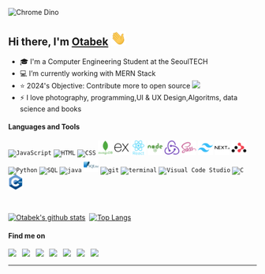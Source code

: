  <!--
**UjwalKandi/UjwalKandi** is a ✨ _special_ ✨ repository because its `README.md` (this file) appears on your GitHub profile.
-->

![Chrome Dino](https://mir-s3-cdn-cf.behance.net/project_modules/max_1200/4ff07986208593.5d9a654e92f36.gif)

<h2 align="left">Hi there, I'm <a href="" target="_blank" rel="noopener noreferrer">Otabek</a> <img src="https://raw.githubusercontent.com/ABSphreak/ABSphreak/master/gifs/Hi.gif" height="30" />
 
<!--<a href="https://github.com/UjwalKandi"><img align='right' src='https://github.com/UjwalKandi/UjwalKandi/blob/changes-to-readme/svg/87202985-820dcb80-c2b6-11ea-9f56-7ec461c497c3.gif' width='150"'></a>-->
</h2>

- 🎓 I'm a Computer Engineering Student at the SeoulTECH
- 💻 I’m currently working with MERN Stack
- ⭐ 2024's Objective: Contribute more to open source <img src="https://media.giphy.com/media/WUlplcMpOCEmTGBtBW/giphy.gif" width="30">
- ⚡ I love photography, programming,UI & UX Design,Algoritms, data science and books

#### Languages and Tools

<p>
  <code><img height="30" src="https://raw.githubusercontent.com/UjwalKandi/UjwalKandi/changes-to-readme/svg/javascript.svg" alt="JavaScript" title="JavaScript"></code>
  <code><img height="30" src="https://raw.githubusercontent.com/UjwalKandi/UjwalKandi/changes-to-readme/svg/html-5.svg" alt="HTML" title="HTML"></code>
  <code><img height="30" src="https://raw.githubusercontent.com/UjwalKandi/UjwalKandi/changes-to-readme/svg/css-3.svg" alt="CSS" title="CSS"></code>
  <code><img height="30" src="https://github.com/devicons/devicon/blob/master/icons/mongodb/mongodb-plain-wordmark.svg" alt="MongoDB" title="MongoDB"></code>
  <code><img height="30" src="https://github.com/devicons/devicon/blob/master/icons/express/express-original.svg" alt="Express" title="Express"></code>
  <code><img height="30" src="https://github.com/devicons/devicon/blob/master/icons/react/react-original-wordmark.svg" alt="ReactJS" title="ReactJS"></code>
  <code><img height="30" src="https://github.com/devicons/devicon/blob/master/icons/nodejs/nodejs-plain-wordmark.svg" alt="NodeJS" title="NodeJS"></code>
  <code><img height="30" src="https://github.com/devicons/devicon/blob/master/icons/redux/redux-original.svg" alt="Redux" title="Redux"></code>
  <code><img height="30" src="https://github.com/devicons/devicon/blob/master/icons/sass/sass-original.svg" alt="Sass" title="Sass"></code>
  <code><img height="30" src="https://github.com/devicons/devicon/blob/master/icons/tailwindcss/tailwindcss-original.svg" alt="TailwindCSS" title="TailwindCSS"></code>
  <code><img height="30" src="https://github.com/devicons/devicon/blob/master/icons/nextjs/nextjs-original-wordmark.svg" alt="NextJS" title="NextJS"></code>
  <code><img height="30" src="https://github.com/devicons/devicon/blob/master/icons/reactrouter/reactrouter-original.svg" alt="React Router" title="React Router"></code>
  <code><img height="30" src="https://raw.githubusercontent.com/UjwalKandi/UjwalKandi/changes-to-readme/svg/python-5.svg" alt="Python" title="Python"></code>
  <code><img height="30" src="https://raw.githubusercontent.com/UjwalKandi/UjwalKandi/changes-to-readme/svg/sql.png" alt="SQL" title="SQL"></code>
  <code><img height="30" src="https://raw.githubusercontent.com/UjwalKandi/UjwalKandi/changes-to-readme/svg/java-4.svg" alt="java" title="Java"></code>
  <code><img height="30" src="https://github.com/devicons/devicon/blob/master/icons/sqlite/sqlite-original-wordmark.svg" alt="sqllite" title="SQL Lite"></code>
  <code><img height="30" src="https://raw.githubusercontent.com/UjwalKandi/UjwalKandi/changes-to-readme/svg/git-icon.svg" alt="git" title="git"></code>
  <code><img height="30" src="https://raw.githubusercontent.com/UjwalKandi/UjwalKandi/changes-to-readme/svg/terminal-1.svg" alt="terminal" title="Ternimal"></code>
  <code><img height="30" src="https://raw.githubusercontent.com/UjwalKandi/UjwalKandi/changes-to-readme/svg/visual-studio-code-1.svg" alt="Visual Code Studio" title="VS Code"></code>
  <code><img height="30" src="https://raw.githubusercontent.com/UjwalKandi/UjwalKandi/changes-to-readme/svg/c-2975.svg" alt="C" title="C"></code>
  <code><img height="30" src="https://github.com/devicons/devicon/blob/master/icons/cplusplus/cplusplus-original.svg" alt="C++" title="C++"></code>

<!--
  <code><img height="25" src="https://raw.githubusercontent.com/UjwalKandi/UjwalKandi/changes-to-readme/svg/r-lang.svg" alt="R"></code>
  <code><img height="25" src="https://raw.githubusercontent.com/UjwalKandi/UjwalKandi/changes-to-readme/svg/c-2975.svg" alt="C"></code>
  <code><img height="25" src="https://raw.githubusercontent.com/UjwalKandi/UjwalKandi/master/svg/Matlab_Logo.png" alt="MATLAB"></code>
  <code><img height="25" src="https://raw.githubusercontent.com/UjwalKandi/UjwalKandi/changes-to-readme/svg/tableau-software.svg" alt="Tableau"></code>-
  <code><img height="25" src="https://raw.githubusercontent.com/UjwalKandi/UjwalKandi/changes-to-readme/svg/power-bi-1.svg" alt="Power BI"></code>
  <code><img height="25" src="https://github.com/UjwalKandi/UjwalKandi/blob/c45f674e1145d04d97cd57f4e9dac336c5e29600/svg/jira-3.svg" alt="Jira"></code>
  -->

</p>

<br />

[![Otabek's github stats](https://github-readme-stats.ujwalkandi.vercel.app/api?username=BekCodingAddict&count_private=true&show_icons=true&theme=blue-green&hide_rank=false&hide=stars&include_all_commits=true)](https://github.com/BekCodingAddict?tab=repositories)&nbsp;&nbsp;[![Top Langs](https://github-readme-stats.ujwalkandi.vercel.app/api/top-langs/?username=BekCodingAddict&layout=compact&langs_count=6&theme=blue-green)](https://github.com/BekCodingAddict)

<!-- <a href="https://www.adamalston.com/"><img height="137px" src="https://github-readme-stats.vercel.app/api?username=UjwalKandi&hide_title=true&hide_border=true&show_icons=true&include_all_commits=true&count_private=true&line_height=21&text_color=000&icon_color=000&bg_color=0,ea6161,ffc64d,fffc4d,52fa5a&theme=graywhite" />wi*quL3fcV<img height="137px" src="https://github-readme-stats.vercel.app/api/top-langs/?username=UjwalKandi&hide=html&hide_title=true&hide_border=true&layout=compact&langs_count=6&exclude_repo=comp426,Redventures-Movie-Quotes&text_color=000&icon_color=fff&bg_color=0,52fa5a,4dfcff,c64dff&theme=graywhite" /></a> -->

#### Find me on

<!--
<p align='left'>
   <a href="https://www.linkedin.com/in/ujwalkandi" target="_blank"><img height="25" src="https://raw.githubusercontent.com/UjwalKandi/UjwalKandi/changes-to-readme/svg/linkedin-icon-2.svg"></a>&nbsp;&nbsp;
 <a href="https://twitter.com/UjwalKandiii" target="_blank"><img height="25" src="https://raw.githubusercontent.com/UjwalKandi/UjwalKandi/changes-to-readme/svg/twitter-3.svg"></a>&nbsp;&nbsp;
 <a href="https://instagram.com/ujwal_kandi" target="_blank"><img height="25" src="https://raw.githubusercontent.com/UjwalKandi/UjwalKandi/changes-to-readme/svg/instagram-2-1.svg"></a>&nbsp;&nbsp;
 <a href="https://www.kaggle.com/ujwalkandi" target="_blank"><img height="25" src="https://raw.githubusercontent.com/UjwalKandi/UjwalKandi/changes-to-readme/svg/Kaggle%20Icon.svg"></a>&nbsp;&nbsp;
 <a href="https://public.tableau.com/profile/ujwal.kandi#!/" target="_blank"><img height="25" src="https://raw.githubusercontent.com/UjwalKandi/UjwalKandi/changes-to-readme/svg/tableau-software.svg"></a>&nbsp;&nbsp;
 <a href="https://github.com/UjwalKandi" target="_blank"><img height="25" src="https://raw.githubusercontent.com/UjwalKandi/UjwalKandi/changes-to-readme/svg/github-1.svg"></a>&nbsp;&nbsp;

 </p>
 -->

 <p align='left'>
   <a href="https://www.linkedin.com/in/" target="_blank"><img height="25" src="https://raw.githubusercontent.com/UjwalKandi/UjwalKandi/changes-to-readme/svg/linkedin%20rect.svg"></a>&nbsp;&nbsp;
 <a href="https://twitter.com/" target="_blank"><img height="25" src="https://raw.githubusercontent.com/UjwalKandi/UjwalKandi/changes-to-readme/svg/twitter%20rect.svg"></a>&nbsp;&nbsp;
 <a href="https://instagram.com/" target="_blank"><img height="25" src="https://raw.githubusercontent.com/UjwalKandi/UjwalKandi/changes-to-readme/svg/insta%20rect.svg"></a>&nbsp;&nbsp;
 <a href="https://www.kaggle.com/" target="_blank"><img height="25" src="https://raw.githubusercontent.com/UjwalKandi/UjwalKandi/changes-to-readme/svg/Kaggle%20rect.svg"></a>&nbsp;&nbsp;
 <a href="https://public.tableau.com/profile/#!/" target="_blank"><img height="25" src="https://raw.githubusercontent.com/UjwalKandi/UjwalKandi/changes-to-readme/svg/tableau%20rect.svg"></a>&nbsp;&nbsp;
 <a href="https://dev.to/" target="_blank"><img height="25" src="https://raw.githubusercontent.com/UjwalKandi/UjwalKandi/master/svg/Dev--black.svg"></a>&nbsp;&nbsp;
 <a href="https://github.com/" target="_blank"><img height="25" src="https://raw.githubusercontent.com/UjwalKandi/UjwalKandi/changes-to-readme/svg/github%20rect.svg"></a>&nbsp;&nbsp;
 
 </p>

 <!--
![build](https://github.com/UjwalKandi/UjwalKandi/blob/changes-to-readme/svg/badge.svg)
![GitHub last commit](https://github.com/UjwalKandi/UjwalKandi/blob/master/svg/last%20commit.svg)
![pv](https://pageview.vercel.app/?github_user=UjwalKandi) -->

---

